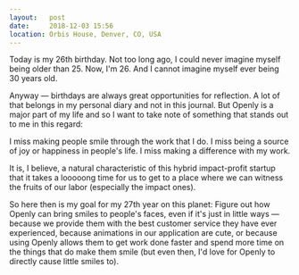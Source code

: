 ```yaml
---
layout:   post
date:     2018-12-03 15:56
location: Orbis House, Denver, CO, USA
---
```


Today is my 26th birthday. Not too long ago, I could never imagine myself being
older than 25. Now, I'm 26. And I cannot imagine myself ever being 30 years old.

Anyway &mdash; birthdays are always great opportunities for reflection. A lot of
that belongs in my personal diary and not in this journal. But Openly is a major
part of my life and so I want to take note of something that stands out to me in
this regard:

I miss making people smile through the work that I do. I miss being a source of
joy or happiness in people's life. I miss making a difference with my work.

It is, I believe, a natural characteristic of this hybrid impact-profit startup
that it takes a looooong time for us to get to a place where we can witness the
fruits of our labor (especially the impact ones).

So here then is my goal for my 27th year on this planet: Figure out how Openly
can bring smiles to people's faces, even if it's just in little ways &mdash;
because we provide them with the best customer service they have ever
experienced, because animations in our application are cute, or because using
Openly allows them to get work done faster and spend more time on the things
that do make them smile (but even then, I'd love for Openly to directly cause
little smiles to).
